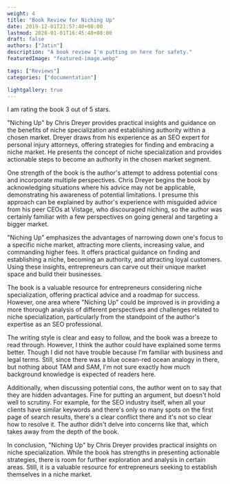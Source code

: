 ```yaml
---
weight: 4
title: "Book Review for Niching Up"
date: 2019-12-01T21:57:40+08:00
lastmod: 2020-01-01T16:45:40+08:00
draft: false
authors: ["Jatin"]
description: "A book review I'm putting on here for safety."
featuredImage: "featured-image.webp"

tags: ["Reviews"]
categories: ["documentation"]

lightgallery: true
---
```


I am rating the book 3 out of 5 stars.

"Niching Up" by Chris Dreyer provides practical insights and guidance on the benefits of niche specialization and establishing authority within a chosen market. Dreyer draws from his experience as an SEO expert for personal injury attorneys, offering strategies for finding and embracing a niche market. He presents the concept of niche specialization and provides actionable steps to become an authority in the chosen market segment.

One strength of the book is the author's attempt to address potential cons and incorporate multiple perspectives. Chris Dreyer begins the book by acknowledging situations where his advice may not be applicable, demonstrating his awareness of potential limitations. I presume this approach can be explained by author's experience with misguided advice from his peer CEOs at Vistage, who discouraged niching, so the author was certainly familiar with a few perspectives on going general and targeting a bigger market.

"Niching Up" emphasizes the advantages of narrowing down one's focus to a specific niche market, attracting more clients, increasing value, and commanding higher fees. It offers practical guidance on finding and establishing a niche, becoming an authority, and attracting loyal customers. Using these insights, entrepreneurs can carve out their unique market space and build their businesses.

The book is a valuable resource for entrepreneurs considering niche specialization, offering practical advice and a roadmap for success. However, one area where "Niching Up" could be improved is in providing a more thorough analysis of different perspectives and challenges related to niche specialization, particularly from the standpoint of the author's expertise as an SEO professional.

The writing style is clear and easy to follow, and the book was a breeze to read through. However, I think the author could have explained some terms better. Though I did not have trouble because I'm familiar with business and legal terms. Still, since there was a blue ocean-red ocean analogy in there, but nothing about TAM and SAM, I'm not sure exactly how much background knowledge is expected of readers here.

Additionally, when discussing potential cons, the author went on to say that they are hidden advantages. Fine for putting an argument, but doesn't hold well to scrutiny. For example, for the SEO industry itself, when all your clients have similar keywords and there's only so many spots on the first page of search results, there's a clear conflict there and it's not so clear how to resolve it. The author didn't delve into concerns like that, which takes away from the depth of the book.

In conclusion, "Niching Up" by Chris Dreyer provides practical insights on niche specialization. While the book has strengths in presenting actionable strategies, there is room for further exploration and analysis in certain areas. Still, it is a valuable resource for entrepreneurs seeking to establish themselves in a niche market. 

